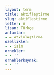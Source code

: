 ```yaml
---
layout: term
title: aktifleştirme
slug: aktiflestirme
letter: A
lisan: Türkçe
anlamlar:
- ► etkinleştirme
ozellikler:
- - isim
ornekler:
- - ''
orneklerkaynak:
- - ''
---
```


